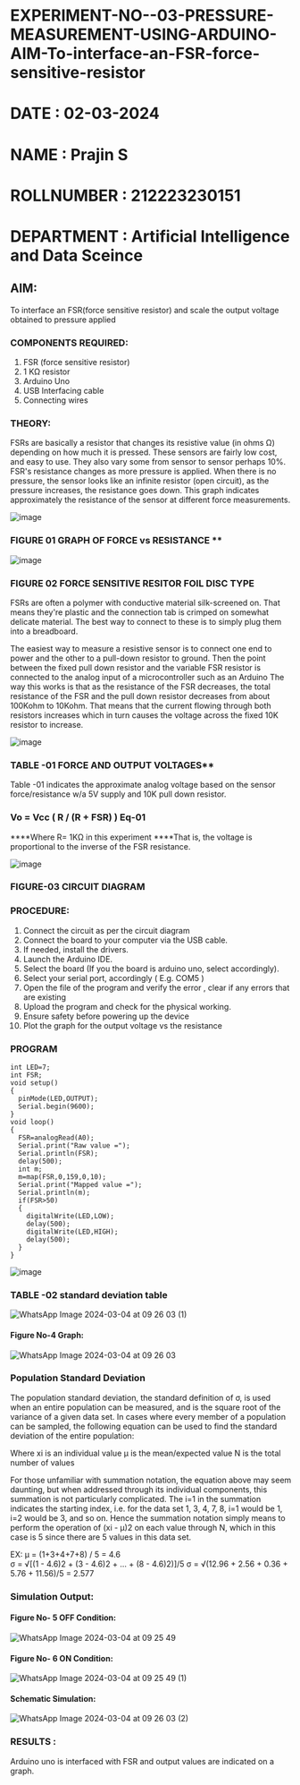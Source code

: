 # EXPERIMENT-NO--03-PRESSURE-MEASUREMENT-USING-ARDUINO-AIM-To-interface-an-FSR-force-sensitive-resistor

# DATE : 02-03-2024
# NAME : Prajin S
# ROLLNUMBER : 212223230151
# DEPARTMENT : Artificial Intelligence and Data Sceince
## AIM: 
To interface an FSR(force sensitive resistor) and scale the output voltage obtained to pressure applied 
 
### COMPONENTS REQUIRED:
1.	FSR  (force sensitive resistor)
2.	1 KΩ resistor 
3.	Arduino Uno 
4.	USB Interfacing cable 
5.	Connecting wires 


### THEORY: 
FSRs are basically a resistor that changes its resistive value (in ohms Ω) depending on how much it is pressed. These sensors are fairly low cost, and easy to use. They also vary some from sensor to sensor perhaps 10%. FSR's resistance changes as more pressure is applied. When there is no pressure, the sensor looks like an infinite resistor (open circuit), as the pressure increases, the resistance goes down. This graph indicates approximately the resistance of the sensor at different force measurements.
 

![image](https://user-images.githubusercontent.com/36288975/163532939-d6888ae1-4068-4d83-86a7-fc4c32d5179e.png)

### FIGURE 01 GRAPH OF FORCE vs RESISTANCE **




![image](https://user-images.githubusercontent.com/36288975/163532957-82d57567-a1c3-48c5-8a87-7ea66d6fca49.png)




### FIGURE 02 FORCE SENSITIVE RESITOR FOIL DISC TYPE  

FSRs are often a polymer with conductive material silk-screened on. That means they're plastic and the connection tab is crimped on somewhat delicate material. The best way to connect to these is to simply plug them into a breadboard.

The easiest way to measure a resistive sensor is to connect one end to power and the other to a pull-down resistor to ground. Then the point between the fixed pull down resistor and the variable FSR resistor is connected to the analog input of a microcontroller such as an Arduino The way this works is that as the resistance of the FSR decreases, the total resistance of the FSR and the pull down resistor decreases from about 100Kohm to 10Kohm. That means that the current flowing through both resistors increases which in turn causes the voltage across the fixed 10K resistor to increase.

 ![image](https://user-images.githubusercontent.com/36288975/163532972-2b909551-12c9-485d-adb1-d1e988d557bd.png)

### TABLE -01 FORCE AND OUTPUT VOLTAGES**
	
  Table -01 indicates the approximate analog voltage based on the sensor force/resistance w/a 5V supply and 10K pull down resistor.

### Vo = Vcc ( R / (R + FSR) )								Eq-01

****Where R= 1KΩ in this experiment 
****That is, the voltage is proportional to the inverse of the FSR resistance.










![image](https://user-images.githubusercontent.com/36288975/163532979-a2a5cb5c-f495-442c-843e-bebb82737a35.png)



### FIGURE-03 CIRCUIT DIAGRAM



### PROCEDURE:
1.	Connect the circuit as per the circuit diagram 
2.	Connect the board to your computer via the USB cable.
3.	If needed, install the drivers.
4.	Launch the Arduino IDE.
5.	Select the board (If you the board is arduino uno, select accordingly).
6.	Select your serial port, accordingly ( E.g. COM5 )
7.	Open the file of the program  and verify the error , clear if any errors that are existing 
8.	Upload the program and check for the physical working. 
9.	Ensure safety before powering up the device 
10.	Plot the graph for the output voltage vs the resistance 


### PROGRAM 

```
int LED=7;
int FSR;
void setup()
{
  pinMode(LED,OUTPUT);
  Serial.begin(9600);
}
void loop()
{
  FSR=analogRead(A0);
  Serial.print("Raw value =");
  Serial.println(FSR);
  delay(500);
  int m;
  m=map(FSR,0,159,0,10);
  Serial.print("Mapped value =");
  Serial.println(m);
  if(FSR>50)
  {
    digitalWrite(LED,LOW);
    delay(500);
    digitalWrite(LED,HIGH);
    delay(500);
  }
}
```
 

![image](https://user-images.githubusercontent.com/36288975/188804653-a3154e8e-2655-46f2-9dcd-f425dd1ba109.png)


### TABLE -02 standard deviation table 

![WhatsApp Image 2024-03-04 at 09 26 03 (1)](https://github.com/Prajin19/EXPERIMENT-NO--04-PRESSURE-MEASUREMENT-USING-ARDUINO-AIM-To-interface-an-FSR-force-sensitive-resist/assets/144979377/1d666c87-7052-41ad-a81f-9da31fb27322)



#### Figure No-4 Graph:
![WhatsApp Image 2024-03-04 at 09 26 03](https://github.com/Prajin19/EXPERIMENT-NO--04-PRESSURE-MEASUREMENT-USING-ARDUINO-AIM-To-interface-an-FSR-force-sensitive-resist/assets/144979377/a152676c-cd80-465e-b657-d66599b2c827)



### Population Standard Deviation
The population standard deviation, the standard definition of σ, is used when an entire population can be measured, and is the square root of the variance of a given data set. In cases where every member of a population can be sampled, the following equation can be used to find the standard deviation of the entire population:



Where
xi is an individual value
μ is the mean/expected value
N is the total number of values

For those unfamiliar with summation notation, the equation above may seem daunting, but when addressed through its individual components, this summation is not particularly complicated. The i=1 in the summation indicates the starting index, i.e. for the data set 1, 3, 4, 7, 8, i=1 would be 1, i=2 would be 3, and so on. Hence the summation notation simply means to perform the operation of (xi - μ)2 on each value through N, which in this case is 5 since there are 5 values in this data set.

EX:           μ = (1+3+4+7+8) / 5 = 4.6        
σ = √[(1 - 4.6)2 + (3 - 4.6)2 + ... + (8 - 4.6)2)]/5
σ = √(12.96 + 2.56 + 0.36 + 5.76 + 11.56)/5 = 2.577


### Simulation Output:
#### Figure No- 5 OFF Condition:
![WhatsApp Image 2024-03-04 at 09 25 49](https://github.com/Prajin19/EXPERIMENT-NO--04-PRESSURE-MEASUREMENT-USING-ARDUINO-AIM-To-interface-an-FSR-force-sensitive-resist/assets/144979377/09953625-69a0-42c9-9cfa-8f17d67fc649)

#### Figure No- 6 ON Condition:
![WhatsApp Image 2024-03-04 at 09 25 49 (1)](https://github.com/Prajin19/EXPERIMENT-NO--04-PRESSURE-MEASUREMENT-USING-ARDUINO-AIM-To-interface-an-FSR-force-sensitive-resist/assets/144979377/c319e907-6845-4fdc-a40a-f7c6e6f83820)



#### Schematic Simulation:
![WhatsApp Image 2024-03-04 at 09 26 03 (2)](https://github.com/Prajin19/EXPERIMENT-NO--04-PRESSURE-MEASUREMENT-USING-ARDUINO-AIM-To-interface-an-FSR-force-sensitive-resist/assets/144979377/1f948607-01fa-4e87-9a0e-c3e5e67aa969)









### RESULTS : 
Arduino uno is interfaced with FSR and output values are indicated on a graph.
